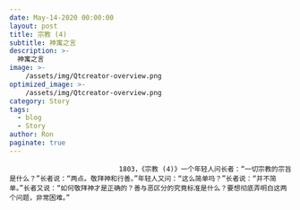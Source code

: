 ```yaml
---
date: May-14-2020 00:00:00
layout: post
title: 宗教 (4)
subtitle: 神寓之言
description: >-
  神寓之言
image: >-
    /assets/img/Qtcreator-overview.png
optimized_image: >-
    /assets/img/Qtcreator-overview.png
category: Story
tags:
  - blog
  - Story
author: Ron
paginate: true
---
```


							　　1803，《宗教 (4)》一个年轻人问长者：“一切宗教的宗旨是什么？”长者说：“两点。敬拜神和行善。”年轻人又问：“这么简单吗？”长者说：“并不简单。”长者又说：“如何敬拜神才是正确的？善与恶区分的究竟标准是什么？要想彻底弄明白这两个问题，非常困难。”
							
							
						